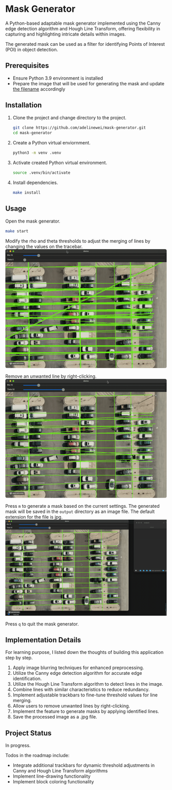 # Mask Generator
A Python-based adaptable mask generator implemented using the Canny edge detection algorithm and Hough Line Transform, offering flexibility in capturing and highlighting intricate details within images.

The generated mask can be used as a filter for identifying Points of Interest (POI) in object detection.

## Prerequisites
- Ensure Python 3.9 environment is installed
- Prepare the image that will be used for generating the mask and update [the filename](src/main.py#L115) accordingly

## Installation
1. Clone the project and change directory to the project.
    ```bash
    git clone https://github.com/adelinewei/mask-generator.git
    cd mask-generator
    ```
2. Create a Python virtual enviornment.
    ```bash
    python3 -m venv .venv
    ```
3. Activate created Python virtual environment.
    ```bash
    source .venv/bin/activate
    ```
4. Install dependencies.
    ```bash
    make install
    ```

## Usage
Open the mask generator.
```bash
make start
```
Modify the rho and theta thresholds to adjust the merging of lines by changing the values on the tracebar.
![](doc/gifs/01_rho_theta_thresholds.gif)

Remove an unwanted line by right-clicking.
![](doc/gifs/02_remove_line.gif)

Press `m` to generate a mask based on the current settings. The generated mask will be saved in the `output` directory as an image file. The default extension for the file is jpg.
![](doc/gifs/03_draw_mask.gif)

Press `q` to quit the mask generator.

## Implementation Details
For learning purpose, I listed down the thoughts of building this application step by step.

1. Apply image blurring techniques for enhanced preprocessing.
2. Utilize the Canny edge detection algorithm for accurate edge identification.
3. Utilize the Hough Line Transform algorithm to detect lines in the image.
4. Combine lines with similar characteristics to reduce redundancy.
5. Implement adjustable trackbars to fine-tune threshold values for line merging.
6. Allow users to remove unwanted lines by right-clicking.
7. Implement the feature to generate masks by applying identified lines.
8. Save the processed image as a .jpg file.

## Project Status
In progress.

Todos in the roadmap include:
- Integrate additional trackbars for dynamic threshold adjustments in Canny and Hough Line Transform algorithms
- Implement line-drawing functionality
- Implement block coloring functionality